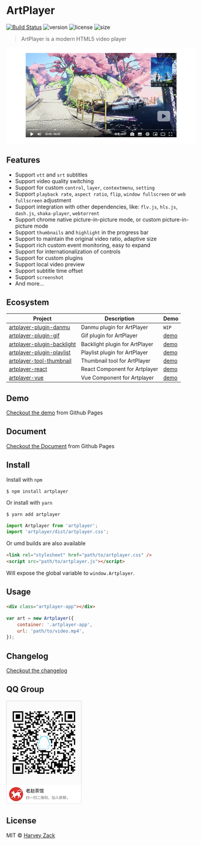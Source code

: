 # ArtPlayer

[![Build Status](https://www.travis-ci.org/zhw2590582/ArtPlayer.svg?branch=master)](https://www.travis-ci.org/zhw2590582/ArtPlayer)
![version](https://badgen.net/npm/v/artplayer)
![license](https://badgen.net/npm/license/artplayer)
![size](https://badgen.net/bundlephobia/minzip/artplayer)

> ArtPlayer is a modern HTML5 video player

![Screenshot](./screenshot.png)

## Features

-   Support `vtt` and `srt` subtitles
-   Support video quality switching
-   Support for custom `control`, `layer`, `contextmenu`, `setting`
-   Support `playback rate`, `aspect ratio`, `flip`, `window fullscreen` or `web fullscreen` adjustment
-   Support integration with other dependencies, like: `flv.js`, `hls.js`, `dash.js`, `shaka-player`, `webtorrent`
-   Support chrome native picture-in-picture mode, or custom picture-in-picture mode
-   Support `thumbnails` and `highlight` in the progress bar
-   Support to maintain the original video ratio, adaptive size
-   Support rich custom event monitoring, easy to expand
-   Support for internationalization of controls
-   Support for custom plugins
-   Support local video preview
-   Support subtitle time offset
-   Support `screenshot`
-   And more...

## Ecosystem

| Project                                                                                                               | Description                    | Demo                                                                                                                                                |
| --------------------------------------------------------------------------------------------------------------------- | ------------------------------ | --------------------------------------------------------------------------------------------------------------------------------------------------- |
| [artplayer-plugin-danmu](https://github.com/zhw2590582/ArtPlayer/tree/master/packages/artplayer-plugin-danmu)         | Danmu plugin for ArtPlayer     | `WIP`                                                                                                                                               |
| [artplayer-plugin-gif](https://github.com/zhw2590582/ArtPlayer/tree/master/packages/artplayer-plugin-gif)             | Gif plugin for ArtPlayer       | [demo](https://artplayer.org/?libs=.%2Funcompiled%2Fartplayer-plugin-gif.js&example=gif)                                                            |
| [artplayer-plugin-backlight](https://github.com/zhw2590582/ArtPlayer/tree/master/packages/artplayer-plugin-backlight) | Backlight plugin for ArtPlayer | [demo](https://artplayer.org/?libs=.%2Funcompiled%2Fartplayer-plugin-backlight.js&example=backlight)                                                |
| [artplayer-plugin-playlist](https://github.com/zhw2590582/ArtPlayer/tree/master/packages/artplayer-plugin-playlist)       | Playlist plugin for ArtPlayer  | [demo](https://artplayer.org/?libs=.%2Funcompiled%2Fartplayer-plugin-playlist.js%0A.%2Funcompiled%2Fartplayer-plugin-playlist.css&example=playlist) |
| [artplayer-tool-thumbnail](https://github.com/zhw2590582/ArtPlayer/tree/master/packages/artplayer-tool-thumbnail)     | Thumbnail tool for ArtPlayer   | [demo](https://artplayer.org/?libs=.%2Funcompiled%2Fartplayer-tool-thumbnail.js&example=thumbnail)                                                  |
| [artplayer-react](https://github.com/zhw2590582/ArtPlayer/tree/master/packages/artplayer-react)                       | React Component for Artplayer  | [demo](https://codesandbox.io/s/n74859y9rl)                                                                                                         |
| [artplayer-vue](https://github.com/zhw2590582/ArtPlayer/tree/master/packages/artplayer-vue)                           | Vue Component for Artplayer    | [demo](https://codesandbox.io/s/6z76lm109n)                                                                                                         |

## Demo

[Checkout the demo](https://artplayer.org/) from Github Pages

## Document

[Checkout the Document](https://artplayer.org/document) from Github Pages

## Install

Install with `npm`

```
$ npm install artplayer
```

Or install with `yarn`

```
$ yarn add artplayer
```

```js
import Artplayer from 'artplayer';
import 'artplayer/dist/artplayer.css';
```

Or umd builds are also available

```html
<link rel="stylesheet" href="path/to/artplayer.css" />
<script src="path/to/artplayer.js"></script>
```

Will expose the global variable to `window.Artplayer`.

## Usage

```html
<div class="artplayer-app"></div>
```

```js
var art = new Artplayer({
    container: '.artplayer-app',
    url: 'path/to/video.mp4',
});
```

## Changelog

[Checkout the changelog](https://github.com/zhw2590582/ArtPlayer/blob/master/changelog.md)

## QQ Group

![QQ Group](./QQgroup.png)

## License

MIT © [Harvey Zack](https://sleepy.im/)
